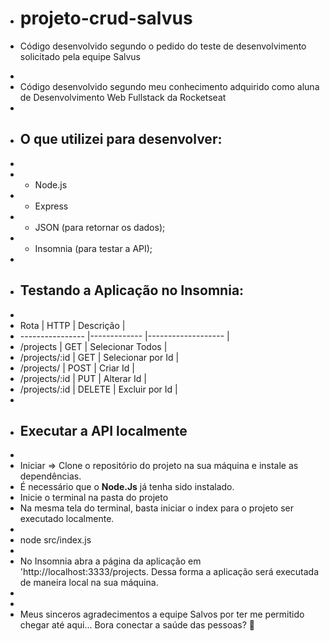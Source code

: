 - # projeto-crud-salvus
- Código desenvolvido segundo o pedido do teste de desenvolvimento solicitado pela equipe Salvus
+ 
+ Código desenvolvido segundo meu conhecimento adquirido como aluna de Desenvolvimento Web Fullstack da Rocketseat 
+ 
+ ## O que utilizei para desenvolver:
+ 
+ - Node.js
+ - Express
+ - JSON (para retornar os dados);
+ - Insomnia (para testar a API);
+
+ ## Testando a Aplicação no Insomnia: 
+
+ Rota             | HTTP         | Descrição          |
+ ---------------- |------------- |------------------- |
+ /projects        |  GET         | Selecionar Todos   | 
+ /projects/:id    |  GET         | Selecionar por Id  |
+ /projects/       |  POST        | Criar Id           |
+ /projects/:id    |  PUT         | Alterar Id         |
+ /projects/:id    |  DELETE      | Excluir por Id     |
+
+ ## Executar a API localmente
+ 
+ Iniciar => Clone o repositório do projeto na sua máquina e instale as dependências. 
+ É necessário que o **Node.Js** já tenha sido instalado.
+ Inicie o terminal na pasta do projeto
+ Na mesma tela do terminal, basta iniciar o index para o projeto ser executado localmente. 
+ 
+ node src/index.js
+ 
+ No Insomnia abra a página da aplicação em 'http://localhost:3333/projects. Dessa forma a aplicação será executada de      maneira local na sua máquina. 
+ 
+ 
+ Meus sinceros agradecimentos a equipe Salvos por ter me permitido chegar até aqui... Bora conectar a saúde das pessoas? 🌱

